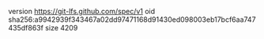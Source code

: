 version https://git-lfs.github.com/spec/v1
oid sha256:a9942939f343467a02dd97471168d91430ed098003eb17bcf6aa747435df863f
size 4209
